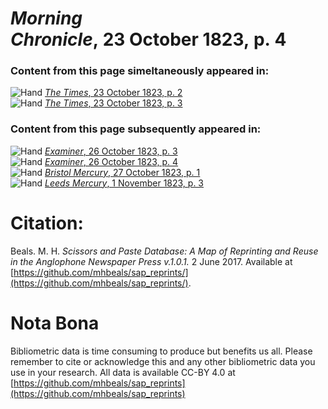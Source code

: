 # *Morning Chronicle*, 23 October 1823, p. 4  
  
### Content from this page simeltaneously appeared in:  
![Hand](http://scissorsandpaste.net/wp-content/uploads/2017/06/smallhandpointer.png) [*The Times*, 23 October 1823, p. 2](https://mhbeals.github.io/sap_html/The-Times/The-Times-23-October-1823-p-2)  
![Hand](http://scissorsandpaste.net/wp-content/uploads/2017/06/smallhandpointer.png) [*The Times*, 23 October 1823, p. 3](https://mhbeals.github.io/sap_html/The-Times/The-Times-23-October-1823-p-3)  
  
### Content from this page subsequently appeared in:  
![Hand](http://scissorsandpaste.net/wp-content/uploads/2017/06/smallhandpointer.png) [*Examiner*, 26 October 1823, p. 3](https://mhbeals.github.io/sap_html/Examiner/Examiner-26-October-1823-p-3)  
![Hand](http://scissorsandpaste.net/wp-content/uploads/2017/06/smallhandpointer.png) [*Examiner*, 26 October 1823, p. 4](https://mhbeals.github.io/sap_html/Examiner/Examiner-26-October-1823-p-4)  
![Hand](http://scissorsandpaste.net/wp-content/uploads/2017/06/smallhandpointer.png) [*Bristol Mercury*, 27 October 1823, p. 1](https://mhbeals.github.io/sap_html/Bristol-Mercury/Bristol-Mercury-27-October-1823-p-1)  
![Hand](http://scissorsandpaste.net/wp-content/uploads/2017/06/smallhandpointer.png) [*Leeds Mercury*, 1 November 1823, p. 3](https://mhbeals.github.io/sap_html/Leeds-Mercury/Leeds-Mercury-1-November-1823-p-3)  


# Citation: 

Beals. M. H. *Scissors and Paste Database: A Map of Reprinting and Reuse in the Anglophone Newspaper Press v.1.0.1.* 2 June 2017. Available at [https://github.com/mhbeals/sap_reprints/](https://github.com/mhbeals/sap_reprints/). 

# Nota Bona

Bibliometric data is time consuming to produce but benefits us all. Please remember to cite or acknowledge this and any other bibliometric data you use in your research. All data is available CC-BY 4.0 at [https://github.com/mhbeals/sap_reprints](https://github.com/mhbeals/sap_reprints)